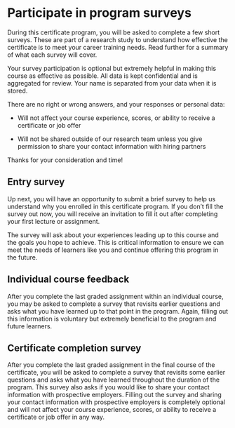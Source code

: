 # Participate in program surveys

During this certificate program, you will be asked to complete a few short surveys. These are part of a research study to understand how effective the certificate is to meet your career training needs. Read further for a summary of what each survey will cover.

Your survey participation is optional but extremely helpful in making this course as effective as possible. All data is kept confidential and is aggregated for review. Your name is separated from your data when it is stored.

There are no right or wrong answers, and your responses or personal data:

* Will not affect your course experience, scores, or ability to receive a certificate or job offer

* Will not be shared outside of our research team unless you give permission to share your contact information with hiring partners

Thanks for your consideration and time!  

## Entry survey

Up next, you will have an opportunity to submit a brief survey to help us understand why you enrolled in this certificate program. If you don’t fill the survey out now, you will receive an invitation to fill it out after completing your first lecture or assignment.

The survey will ask about your experiences leading up to this course and the goals you hope to achieve. This is critical information to ensure we can meet the needs of learners like you and continue offering this program in the future. 

## Individual course feedback

After you complete the last graded assignment within an individual course, you may be asked to complete a survey that revisits earlier questions and asks what you have learned up to that point in the program. Again, filling out this information is voluntary but extremely beneficial to the program and future learners.

## Certificate completion survey

After you complete the last graded assignment in the final course of the certificate, you will be asked to complete a survey that revisits some earlier questions and asks what you have learned throughout the duration of the program. This survey also asks if you would like to share your contact information with prospective employers. Filling out the survey and sharing your contact information with prospective employers is completely optional and will not affect your course experience, scores, or ability to receive a certificate or job offer in any way.
